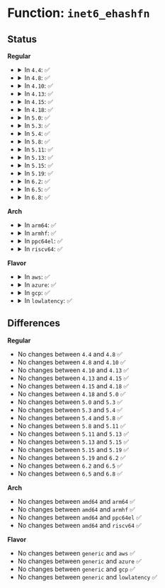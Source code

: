 # Function: <code>inet6_ehashfn</code>

## Status
<b>Regular</b>
<ul>
<li>
<details>
<summary>In <code>4.4</code>: ✅</summary>

```c
u32 inet6_ehashfn(const struct net *net, const struct in6_addr *laddr, const u16 lport, const struct in6_addr *faddr, const __be16 fport);
```

**Collision:** Unique Global

**Inline:** No

**Transformation:** False

**Instances:**

```
In net/ipv6/inet6_hashtables.c (ffffffff81801c40)
Location: net/ipv6/inet6_hashtables.c:26
Inline: False
Direct callers:
  - net/ipv6/inet6_hashtables.c:__inet6_lookup_established
  - net/ipv6/inet6_hashtables.c:inet6_lookup_listener
  - net/ipv6/inet6_hashtables.c:__inet6_check_established
```
**Symbols:**

```
ffffffff81801c40-ffffffff81801ded: inet6_ehashfn (STB_GLOBAL)
```
</details>
</li>
<li>
<details>
<summary>In <code>4.8</code>: ✅</summary>

```c
u32 inet6_ehashfn(const struct net *net, const struct in6_addr *laddr, const u16 lport, const struct in6_addr *faddr, const __be16 fport);
```

**Collision:** Unique Global

**Inline:** No

**Transformation:** False

**Instances:**

```
In net/ipv6/inet6_hashtables.c (ffffffff81872fb0)
Location: net/ipv6/inet6_hashtables.c:28
Inline: False
Direct callers:
  - net/ipv6/inet6_hashtables.c:__inet6_check_established
  - net/ipv6/inet6_hashtables.c:inet6_lookup_listener
  - net/ipv6/inet6_hashtables.c:__inet6_lookup_established
```
**Symbols:**

```
ffffffff81872fb0-ffffffff81873159: inet6_ehashfn (STB_GLOBAL)
```
</details>
</li>
<li>
<details>
<summary>In <code>4.10</code>: ✅</summary>

```c
u32 inet6_ehashfn(const struct net *net, const struct in6_addr *laddr, const u16 lport, const struct in6_addr *faddr, const __be16 fport);
```

**Collision:** Unique Global

**Inline:** No

**Transformation:** False

**Instances:**

```
In net/ipv6/inet6_hashtables.c (ffffffff818a75d0)
Location: net/ipv6/inet6_hashtables.c:28
Inline: False
Direct callers:
  - net/ipv6/inet6_hashtables.c:__inet6_check_established
  - net/ipv6/inet6_hashtables.c:inet6_lookup_listener
  - net/ipv6/inet6_hashtables.c:__inet6_lookup_established
```
**Symbols:**

```
ffffffff818a75d0-ffffffff818a7779: inet6_ehashfn (STB_GLOBAL)
```
</details>
</li>
<li>
<details>
<summary>In <code>4.13</code>: ✅</summary>

```c
u32 inet6_ehashfn(const struct net *net, const struct in6_addr *laddr, const u16 lport, const struct in6_addr *faddr, const __be16 fport);
```

**Collision:** Unique Global

**Inline:** No

**Transformation:** False

**Instances:**

```
In net/ipv6/inet6_hashtables.c (ffffffff818cded0)
Location: net/ipv6/inet6_hashtables.c:28
Inline: False
Direct callers:
  - net/ipv4/inet_hashtables.c:inet_ehash_insert
  - net/ipv6/inet6_hashtables.c:__inet6_check_established
  - net/ipv6/inet6_hashtables.c:inet6_lookup_listener
  - net/ipv6/inet6_hashtables.c:__inet6_lookup_established
```
**Symbols:**

```
ffffffff818cded0-ffffffff818ce079: inet6_ehashfn (STB_GLOBAL)
```
</details>
</li>
<li>
<details>
<summary>In <code>4.15</code>: ✅</summary>

```c
u32 inet6_ehashfn(const struct net *net, const struct in6_addr *laddr, const u16 lport, const struct in6_addr *faddr, const __be16 fport);
```

**Collision:** Unique Global

**Inline:** No

**Transformation:** False

**Instances:**

```
In net/ipv6/inet6_hashtables.c (ffffffff81952cf0)
Location: net/ipv6/inet6_hashtables.c:28
Inline: False
Direct callers:
  - net/ipv4/inet_hashtables.c:inet_ehash_insert
  - net/ipv6/inet6_hashtables.c:__inet6_check_established
  - net/ipv6/inet6_hashtables.c:inet6_lookup_listener
  - net/ipv6/inet6_hashtables.c:__inet6_lookup_established
```
**Symbols:**

```
ffffffff81952cf0-ffffffff81952e9d: inet6_ehashfn (STB_GLOBAL)
```
</details>
</li>
<li>
<details>
<summary>In <code>4.18</code>: ✅</summary>

```c
u32 inet6_ehashfn(const struct net *net, const struct in6_addr *laddr, const u16 lport, const struct in6_addr *faddr, const __be16 fport);
```

**Collision:** Unique Global

**Inline:** No

**Transformation:** False

**Instances:**

```
In net/ipv6/inet6_hashtables.c (ffffffff819ac280)
Location: net/ipv6/inet6_hashtables.c:28
Inline: False
Direct callers:
  - net/ipv4/inet_hashtables.c:inet_ehash_insert
  - net/ipv6/inet6_hashtables.c:__inet6_check_established
  - net/ipv6/inet6_hashtables.c:inet6_lookup_listener
  - net/ipv6/inet6_hashtables.c:inet6_lhash2_lookup
  - net/ipv6/inet6_hashtables.c:__inet6_lookup_established
```
**Symbols:**

```
ffffffff819ac280-ffffffff819ac429: inet6_ehashfn (STB_GLOBAL)
```
</details>
</li>
<li>
<details>
<summary>In <code>5.0</code>: ✅</summary>

```c
u32 inet6_ehashfn(const struct net *net, const struct in6_addr *laddr, const u16 lport, const struct in6_addr *faddr, const __be16 fport);
```

**Collision:** Unique Global

**Inline:** No

**Transformation:** False

**Instances:**

```
In net/ipv6/inet6_hashtables.c (ffffffff819e2e60)
Location: net/ipv6/inet6_hashtables.c:28
Inline: False
Direct callers:
  - net/ipv4/inet_hashtables.c:inet_ehash_insert
  - net/ipv6/inet6_hashtables.c:__inet6_check_established
  - net/ipv6/inet6_hashtables.c:inet6_lhash2_lookup
  - net/ipv6/inet6_hashtables.c:__inet6_lookup_established
```
**Symbols:**

```
ffffffff819e2e60-ffffffff819e3009: inet6_ehashfn (STB_GLOBAL)
```
</details>
</li>
<li>
<details>
<summary>In <code>5.3</code>: ✅</summary>

```c
u32 inet6_ehashfn(const struct net *net, const struct in6_addr *laddr, const u16 lport, const struct in6_addr *faddr, const __be16 fport);
```

**Collision:** Unique Global

**Inline:** No

**Transformation:** False

**Instances:**

```
In net/ipv6/inet6_hashtables.c (ffffffff81a51bf0)
Location: net/ipv6/inet6_hashtables.c:24
Inline: False
Direct callers:
  - net/ipv4/inet_hashtables.c:inet_ehash_insert
  - net/ipv6/inet6_hashtables.c:__inet6_check_established
  - net/ipv6/inet6_hashtables.c:inet6_lhash2_lookup
  - net/ipv6/inet6_hashtables.c:__inet6_lookup_established
```
**Symbols:**

```
ffffffff81a51bf0-ffffffff81a51d9a: inet6_ehashfn (STB_GLOBAL)
```
</details>
</li>
<li>
<details>
<summary>In <code>5.4</code>: ✅</summary>

```c
u32 inet6_ehashfn(const struct net *net, const struct in6_addr *laddr, const u16 lport, const struct in6_addr *faddr, const __be16 fport);
```

**Collision:** Unique Global

**Inline:** No

**Transformation:** False

**Instances:**

```
In net/ipv6/inet6_hashtables.c (ffffffff81a887f0)
Location: net/ipv6/inet6_hashtables.c:24
Inline: False
Direct callers:
  - net/ipv4/inet_hashtables.c:inet_ehash_insert
  - net/ipv6/inet6_hashtables.c:__inet6_check_established
  - net/ipv6/inet6_hashtables.c:inet6_lhash2_lookup
  - net/ipv6/inet6_hashtables.c:__inet6_lookup_established
```
**Symbols:**

```
ffffffff81a887f0-ffffffff81a8899d: inet6_ehashfn (STB_GLOBAL)
```
</details>
</li>
<li>
<details>
<summary>In <code>5.8</code>: ✅</summary>

```c
u32 inet6_ehashfn(const struct net *net, const struct in6_addr *laddr, const u16 lport, const struct in6_addr *faddr, const __be16 fport);
```

**Collision:** Unique Global

**Inline:** No

**Transformation:** False

**Instances:**

```
In net/ipv6/inet6_hashtables.c (ffffffff81b83e30)
Location: net/ipv6/inet6_hashtables.c:24
Inline: False
Direct callers:
  - net/ipv4/inet_hashtables.c:inet_ehash_insert
  - net/ipv6/inet6_hashtables.c:__inet6_check_established
  - net/ipv6/inet6_hashtables.c:__inet6_lookup_established
```
**Symbols:**

```
ffffffff81b83e30-ffffffff81b83fdd: inet6_ehashfn (STB_GLOBAL)
```
</details>
</li>
<li>
<details>
<summary>In <code>5.11</code>: ✅</summary>

```c
u32 inet6_ehashfn(const struct net *net, const struct in6_addr *laddr, const u16 lport, const struct in6_addr *faddr, const __be16 fport);
```

**Collision:** Unique Global

**Inline:** No

**Transformation:** False

**Instances:**

```
In net/ipv6/inet6_hashtables.c (ffffffff81b93690)
Location: net/ipv6/inet6_hashtables.c:26
Inline: False
Direct callers:
  - net/ipv4/inet_hashtables.c:inet_ehash_insert
  - net/ipv6/inet6_hashtables.c:__inet6_check_established
  - net/ipv6/inet6_hashtables.c:inet6_lookup_listener
  - net/ipv6/inet6_hashtables.c:__inet6_lookup_established
```
**Symbols:**

```
ffffffff81b93690-ffffffff81b9383d: inet6_ehashfn (STB_GLOBAL)
```
</details>
</li>
<li>
<details>
<summary>In <code>5.13</code>: ✅</summary>

```c
u32 inet6_ehashfn(const struct net *net, const struct in6_addr *laddr, const u16 lport, const struct in6_addr *faddr, const __be16 fport);
```

**Collision:** Unique Global

**Inline:** No

**Transformation:** False

**Instances:**

```
In net/ipv6/inet6_hashtables.c (ffffffff81b827a0)
Location: net/ipv6/inet6_hashtables.c:26
Inline: False
Direct callers:
  - net/ipv4/inet_hashtables.c:inet_ehash_insert
  - net/ipv6/inet6_hashtables.c:__inet6_check_established
  - net/ipv6/inet6_hashtables.c:inet6_lookup_listener
  - net/ipv6/inet6_hashtables.c:__inet6_lookup_established
```
**Symbols:**

```
ffffffff81b827a0-ffffffff81b82952: inet6_ehashfn (STB_GLOBAL)
```
</details>
</li>
<li>
<details>
<summary>In <code>5.15</code>: ✅</summary>

```c
u32 inet6_ehashfn(const struct net *net, const struct in6_addr *laddr, const u16 lport, const struct in6_addr *faddr, const __be16 fport);
```

**Collision:** Unique Global

**Inline:** No

**Transformation:** False

**Instances:**

```
In net/ipv6/inet6_hashtables.c (ffffffff81c4e870)
Location: net/ipv6/inet6_hashtables.c:26
Inline: False
Direct callers:
  - net/ipv4/inet_hashtables.c:inet_ehash_insert
  - net/ipv6/inet6_hashtables.c:__inet6_check_established
  - net/ipv6/inet6_hashtables.c:inet6_lookup_listener
  - net/ipv6/inet6_hashtables.c:inet6_lhash2_lookup
  - net/ipv6/inet6_hashtables.c:__inet6_lookup_established
```
**Symbols:**

```
ffffffff81c4e870-ffffffff81c4ea22: inet6_ehashfn (STB_GLOBAL)
```
</details>
</li>
<li>
<details>
<summary>In <code>5.19</code>: ✅</summary>

```c
u32 inet6_ehashfn(const struct net *net, const struct in6_addr *laddr, const u16 lport, const struct in6_addr *faddr, const __be16 fport);
```

**Collision:** Unique Global

**Inline:** No

**Transformation:** False

**Instances:**

```
In net/ipv6/inet6_hashtables.c (ffffffff81def1a0)
Location: net/ipv6/inet6_hashtables.c:26
Inline: False
Direct callers:
  - net/ipv4/inet_hashtables.c:inet_ehash_insert
  - net/ipv6/inet6_hashtables.c:__inet6_check_established
  - net/ipv6/inet6_hashtables.c:inet6_lookup_listener
  - net/ipv6/inet6_hashtables.c:inet6_lhash2_lookup
  - net/ipv6/inet6_hashtables.c:__inet6_lookup_established
```
**Symbols:**

```
ffffffff81def1a0-ffffffff81def371: inet6_ehashfn (STB_GLOBAL)
```
</details>
</li>
<li>
<details>
<summary>In <code>6.2</code>: ✅</summary>

```c
u32 inet6_ehashfn(const struct net *net, const struct in6_addr *laddr, const u16 lport, const struct in6_addr *faddr, const __be16 fport);
```

**Collision:** Unique Global

**Inline:** No

**Transformation:** False

**Instances:**

```
In net/ipv6/inet6_hashtables.c (ffffffff81fc3250)
Location: net/ipv6/inet6_hashtables.c:24
Inline: False
Direct callers:
  - net/ipv4/inet_hashtables.c:inet_ehash_insert
  - net/ipv6/inet6_hashtables.c:__inet6_check_established
  - net/ipv6/inet6_hashtables.c:inet6_lookup_listener
  - net/ipv6/inet6_hashtables.c:inet6_lhash2_lookup
  - net/ipv6/inet6_hashtables.c:__inet6_lookup_established
```
**Symbols:**

```
ffffffff81fc3250-ffffffff81fc3421: inet6_ehashfn (STB_GLOBAL)
```
</details>
</li>
<li>
<details>
<summary>In <code>6.5</code>: ✅</summary>

```c
u32 inet6_ehashfn(const struct net *net, const struct in6_addr *laddr, const u16 lport, const struct in6_addr *faddr, const __be16 fport);
```

**Collision:** Unique Global

**Inline:** No

**Transformation:** False

**Instances:**

```
In net/ipv6/inet6_hashtables.c (ffffffff82024060)
Location: net/ipv6/inet6_hashtables.c:24
Inline: False
Direct callers:
  - net/ipv4/inet_hashtables.c:inet_ehash_insert
  - net/ipv6/inet6_hashtables.c:__inet6_check_established
  - net/ipv6/inet6_hashtables.c:inet6_lookup_listener
  - net/ipv6/inet6_hashtables.c:inet6_lhash2_lookup
  - net/ipv6/inet6_hashtables.c:__inet6_lookup_established
```
**Symbols:**

```
ffffffff82024060-ffffffff82024276: inet6_ehashfn (STB_GLOBAL)
```
</details>
</li>
<li>
<details>
<summary>In <code>6.8</code>: ✅</summary>

```c
u32 inet6_ehashfn(const struct net *net, const struct in6_addr *laddr, const u16 lport, const struct in6_addr *faddr, const __be16 fport);
```

**Collision:** Unique Global

**Inline:** No

**Transformation:** False

**Instances:**

```
In net/ipv6/inet6_hashtables.c (ffffffff820f31d0)
Location: net/ipv6/inet6_hashtables.c:24
Inline: False
Direct callers:
  - net/ipv4/inet_hashtables.c:inet_ehash_insert
  - net/ipv6/inet6_hashtables.c:__inet6_check_established
  - net/ipv6/inet6_hashtables.c:inet6_lhash2_lookup
  - net/ipv6/inet6_hashtables.c:__inet6_lookup_established
```
**Symbols:**

```
ffffffff820f31d0-ffffffff820f33e6: inet6_ehashfn (STB_GLOBAL)
```
</details>
</li>
</ul>
<b>Arch</b>
<ul>
<li>
<details>
<summary>In <code>arm64</code>: ✅</summary>

```c
u32 inet6_ehashfn(const struct net *net, const struct in6_addr *laddr, const u16 lport, const struct in6_addr *faddr, const __be16 fport);
```

**Collision:** Unique Global

**Inline:** No

**Transformation:** False

**Instances:**

```
In net/ipv6/inet6_hashtables.c (ffff800010d553e8)
Location: net/ipv6/inet6_hashtables.c:24
Inline: False
Direct callers:
  - net/ipv4/inet_hashtables.c:inet_ehash_insert
  - net/ipv6/inet6_hashtables.c:__inet6_check_established
  - net/ipv6/inet6_hashtables.c:inet6_lhash2_lookup
  - net/ipv6/inet6_hashtables.c:__inet6_lookup_established
```
**Symbols:**

```
ffff800010d553e8-ffff800010d55600: inet6_ehashfn (STB_GLOBAL)
```
</details>
</li>
<li>
<details>
<summary>In <code>armhf</code>: ✅</summary>

```c
u32 inet6_ehashfn(const struct net *net, const struct in6_addr *laddr, const u16 lport, const struct in6_addr *faddr, const __be16 fport);
```

**Collision:** Unique Global

**Inline:** No

**Transformation:** False

**Instances:**

```
In net/ipv6/inet6_hashtables.c (c0e5599c)
Location: net/ipv6/inet6_hashtables.c:24
Inline: False
Direct callers:
  - net/ipv4/inet_hashtables.c:inet_ehash_insert
  - net/ipv6/inet6_hashtables.c:__inet6_check_established
  - net/ipv6/inet6_hashtables.c:inet6_lhash2_lookup
  - net/ipv6/inet6_hashtables.c:__inet6_lookup_established
```
**Symbols:**

```
c0e5599c-c0e55b6c: inet6_ehashfn (STB_GLOBAL)
```
</details>
</li>
<li>
<details>
<summary>In <code>ppc64el</code>: ✅</summary>

```c
u32 inet6_ehashfn(const struct net *net, const struct in6_addr *laddr, const u16 lport, const struct in6_addr *faddr, const __be16 fport);
```

**Collision:** Unique Global

**Inline:** No

**Transformation:** False

**Instances:**

```
In net/ipv6/inet6_hashtables.c (c000000000e8e200)
Location: net/ipv6/inet6_hashtables.c:24
Inline: False
Direct callers:
  - net/ipv4/inet_hashtables.c:inet_ehash_insert
  - net/ipv6/inet6_hashtables.c:__inet6_check_established
  - net/ipv6/inet6_hashtables.c:inet6_lhash2_lookup
  - net/ipv6/inet6_hashtables.c:__inet6_lookup_established
```
**Symbols:**

```
c000000000e8e200-c000000000e8e458: inet6_ehashfn (STB_GLOBAL)
```
</details>
</li>
<li>
<details>
<summary>In <code>riscv64</code>: ✅</summary>

```c
u32 inet6_ehashfn(const struct net *net, const struct in6_addr *laddr, const u16 lport, const struct in6_addr *faddr, const __be16 fport);
```

**Collision:** Unique Global

**Inline:** No

**Transformation:** False

**Instances:**

```
In net/ipv6/inet6_hashtables.c (ffffffe00088cbb0)
Location: net/ipv6/inet6_hashtables.c:24
Inline: False
Direct callers:
  - net/ipv4/inet_hashtables.c:inet_ehash_insert
  - net/ipv6/inet6_hashtables.c:__inet6_check_established
  - net/ipv6/inet6_hashtables.c:inet6_lhash2_lookup
  - net/ipv6/inet6_hashtables.c:__inet6_lookup_established
```
**Symbols:**

```
ffffffe00088cbb0-ffffffe00088cdb4: inet6_ehashfn (STB_GLOBAL)
```
</details>
</li>
</ul>
<b>Flavor</b>
<ul>
<li>
<details>
<summary>In <code>aws</code>: ✅</summary>

```c
u32 inet6_ehashfn(const struct net *net, const struct in6_addr *laddr, const u16 lport, const struct in6_addr *faddr, const __be16 fport);
```

**Collision:** Unique Global

**Inline:** No

**Transformation:** False

**Instances:**

```
In net/ipv6/inet6_hashtables.c (ffffffff81a27e80)
Location: net/ipv6/inet6_hashtables.c:24
Inline: False
Direct callers:
  - net/ipv4/inet_hashtables.c:inet_ehash_insert
  - net/ipv6/inet6_hashtables.c:__inet6_check_established
  - net/ipv6/inet6_hashtables.c:inet6_lhash2_lookup
  - net/ipv6/inet6_hashtables.c:__inet6_lookup_established
```
**Symbols:**

```
ffffffff81a27e80-ffffffff81a2802d: inet6_ehashfn (STB_GLOBAL)
```
</details>
</li>
<li>
<details>
<summary>In <code>azure</code>: ✅</summary>

```c
u32 inet6_ehashfn(const struct net *net, const struct in6_addr *laddr, const u16 lport, const struct in6_addr *faddr, const __be16 fport);
```

**Collision:** Unique Global

**Inline:** No

**Transformation:** False

**Instances:**

```
In net/ipv6/inet6_hashtables.c (ffffffff819e4c40)
Location: net/ipv6/inet6_hashtables.c:24
Inline: False
Direct callers:
  - net/ipv4/inet_hashtables.c:inet_ehash_insert
  - net/ipv6/inet6_hashtables.c:__inet6_check_established
  - net/ipv6/inet6_hashtables.c:inet6_lhash2_lookup
  - net/ipv6/inet6_hashtables.c:__inet6_lookup_established
```
**Symbols:**

```
ffffffff819e4c40-ffffffff819e4ded: inet6_ehashfn (STB_GLOBAL)
```
</details>
</li>
<li>
<details>
<summary>In <code>gcp</code>: ✅</summary>

```c
u32 inet6_ehashfn(const struct net *net, const struct in6_addr *laddr, const u16 lport, const struct in6_addr *faddr, const __be16 fport);
```

**Collision:** Unique Global

**Inline:** No

**Transformation:** False

**Instances:**

```
In net/ipv6/inet6_hashtables.c (ffffffff81a93a30)
Location: net/ipv6/inet6_hashtables.c:24
Inline: False
Direct callers:
  - net/ipv4/inet_hashtables.c:inet_ehash_insert
  - net/ipv6/inet6_hashtables.c:__inet6_check_established
  - net/ipv6/inet6_hashtables.c:inet6_lhash2_lookup
  - net/ipv6/inet6_hashtables.c:__inet6_lookup_established
```
**Symbols:**

```
ffffffff81a93a30-ffffffff81a93bdd: inet6_ehashfn (STB_GLOBAL)
```
</details>
</li>
<li>
<details>
<summary>In <code>lowlatency</code>: ✅</summary>

```c
u32 inet6_ehashfn(const struct net *net, const struct in6_addr *laddr, const u16 lport, const struct in6_addr *faddr, const __be16 fport);
```

**Collision:** Unique Global

**Inline:** No

**Transformation:** False

**Instances:**

```
In net/ipv6/inet6_hashtables.c (ffffffff81a9fb80)
Location: net/ipv6/inet6_hashtables.c:24
Inline: False
Direct callers:
  - net/ipv4/inet_hashtables.c:inet_ehash_insert
  - net/ipv6/inet6_hashtables.c:__inet6_check_established
  - net/ipv6/inet6_hashtables.c:inet6_lhash2_lookup
  - net/ipv6/inet6_hashtables.c:__inet6_lookup_established
```
**Symbols:**

```
ffffffff81a9fb80-ffffffff81a9fd2d: inet6_ehashfn (STB_GLOBAL)
```
</details>
</li>
</ul>

## Differences
<b>Regular</b>
<ul>
<li>
No changes between <code>4.4</code> and <code>4.8</code> ✅
</li>
<li>
No changes between <code>4.8</code> and <code>4.10</code> ✅
</li>
<li>
No changes between <code>4.10</code> and <code>4.13</code> ✅
</li>
<li>
No changes between <code>4.13</code> and <code>4.15</code> ✅
</li>
<li>
No changes between <code>4.15</code> and <code>4.18</code> ✅
</li>
<li>
No changes between <code>4.18</code> and <code>5.0</code> ✅
</li>
<li>
No changes between <code>5.0</code> and <code>5.3</code> ✅
</li>
<li>
No changes between <code>5.3</code> and <code>5.4</code> ✅
</li>
<li>
No changes between <code>5.4</code> and <code>5.8</code> ✅
</li>
<li>
No changes between <code>5.8</code> and <code>5.11</code> ✅
</li>
<li>
No changes between <code>5.11</code> and <code>5.13</code> ✅
</li>
<li>
No changes between <code>5.13</code> and <code>5.15</code> ✅
</li>
<li>
No changes between <code>5.15</code> and <code>5.19</code> ✅
</li>
<li>
No changes between <code>5.19</code> and <code>6.2</code> ✅
</li>
<li>
No changes between <code>6.2</code> and <code>6.5</code> ✅
</li>
<li>
No changes between <code>6.5</code> and <code>6.8</code> ✅
</li>
</ul>
<b>Arch</b>
<ul>
<li>
No changes between <code>amd64</code> and <code>arm64</code> ✅
</li>
<li>
No changes between <code>amd64</code> and <code>armhf</code> ✅
</li>
<li>
No changes between <code>amd64</code> and <code>ppc64el</code> ✅
</li>
<li>
No changes between <code>amd64</code> and <code>riscv64</code> ✅
</li>
</ul>
<b>Flavor</b>
<ul>
<li>
No changes between <code>generic</code> and <code>aws</code> ✅
</li>
<li>
No changes between <code>generic</code> and <code>azure</code> ✅
</li>
<li>
No changes between <code>generic</code> and <code>gcp</code> ✅
</li>
<li>
No changes between <code>generic</code> and <code>lowlatency</code> ✅
</li>
</ul>
